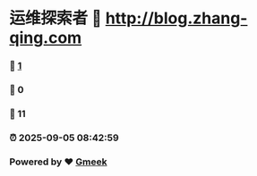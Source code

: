 # 运维探索者 :link: http://blog.zhang-qing.com 
### :page_facing_up: [1](http://blog.zhang-qing.com/tag.html) 
### :speech_balloon: 0 
### :hibiscus: 11 
### :alarm_clock: 2025-09-05 08:42:59 
### Powered by :heart: [Gmeek](https://github.com/Meekdai/Gmeek)
